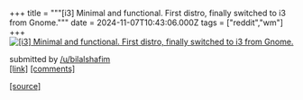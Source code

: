 +++
title = """[i3] Minimal and functional. First distro, finally switched to i3 from Gnome."""
date = 2024-11-07T10:43:06.000Z
tags = ["reddit","wm"]
+++
[![[i3] Minimal and functional. First distro, finally switched to i3 from Gnome.](https://b.thumbs.redditmedia.com/-CAXcRWZIQ2HPl-1vY6DIBREtK1B2kzaiExz8JkL_co.jpg "[i3] Minimal and functional. First distro, finally switched to i3 from Gnome.")](https://www.reddit.com/r/unixporn/comments/1glnm7r/i3_minimal_and_functional_first_distro_finally/)

submitted by [/u/bilalshafim](https://www.reddit.com/user/bilalshafim)  
[\[link\]](https://www.reddit.com/gallery/1glnm7r) [\[comments\]](https://www.reddit.com/r/unixporn/comments/1glnm7r/i3_minimal_and_functional_first_distro_finally/)

[[source]](https://www.reddit.com/r/unixporn/comments/1glnm7r/i3_minimal_and_functional_first_distro_finally/)
